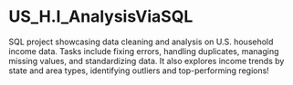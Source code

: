 # US_H.I_AnalysisViaSQL
SQL project showcasing data cleaning and analysis on U.S. household income data. Tasks include fixing errors, handling duplicates, managing missing values, and standardizing data. It also explores income trends by state and area types, identifying outliers and top-performing regions!
